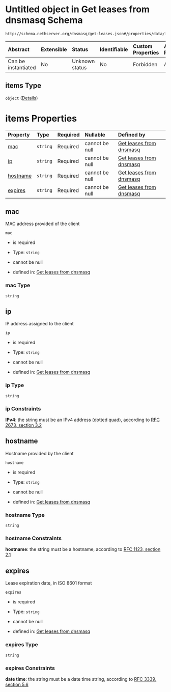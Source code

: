 # Untitled object in Get leases from dnsmasq Schema

```txt
http://schema.nethserver.org/dnsmasq/get-leases.json#/properties/data/items
```



| Abstract            | Extensible | Status         | Identifiable | Custom Properties | Additional Properties | Access Restrictions | Defined In                                                          |
| :------------------ | :--------- | :------------- | :----------- | :---------------- | :-------------------- | :------------------ | :------------------------------------------------------------------ |
| Can be instantiated | No         | Unknown status | No           | Forbidden         | Allowed               | none                | [get-leases.json\*](dnsmasq/get-leases.json "open original schema") |

## items Type

`object` ([Details](get-leases-properties-data-items.md))

# items Properties

| Property              | Type     | Required | Nullable       | Defined by                                                                                                                                                                           |
| :-------------------- | :------- | :------- | :------------- | :----------------------------------------------------------------------------------------------------------------------------------------------------------------------------------- |
| [mac](#mac)           | `string` | Required | cannot be null | [Get leases from dnsmasq](get-leases-properties-data-items-properties-mac.md "http://schema.nethserver.org/dnsmasq/get-leases.json#/properties/data/items/properties/mac")           |
| [ip](#ip)             | `string` | Required | cannot be null | [Get leases from dnsmasq](get-leases-properties-data-items-properties-ip.md "http://schema.nethserver.org/dnsmasq/get-leases.json#/properties/data/items/properties/ip")             |
| [hostname](#hostname) | `string` | Required | cannot be null | [Get leases from dnsmasq](get-leases-properties-data-items-properties-hostname.md "http://schema.nethserver.org/dnsmasq/get-leases.json#/properties/data/items/properties/hostname") |
| [expires](#expires)   | `string` | Required | cannot be null | [Get leases from dnsmasq](get-leases-properties-data-items-properties-expires.md "http://schema.nethserver.org/dnsmasq/get-leases.json#/properties/data/items/properties/expires")   |

## mac

MAC address provided of the client

`mac`

*   is required

*   Type: `string`

*   cannot be null

*   defined in: [Get leases from dnsmasq](get-leases-properties-data-items-properties-mac.md "http://schema.nethserver.org/dnsmasq/get-leases.json#/properties/data/items/properties/mac")

### mac Type

`string`

## ip

IP address assigned to the client

`ip`

*   is required

*   Type: `string`

*   cannot be null

*   defined in: [Get leases from dnsmasq](get-leases-properties-data-items-properties-ip.md "http://schema.nethserver.org/dnsmasq/get-leases.json#/properties/data/items/properties/ip")

### ip Type

`string`

### ip Constraints

**IPv4**: the string must be an IPv4 address (dotted quad), according to [RFC 2673, section 3.2](https://tools.ietf.org/html/rfc2673 "check the specification")

## hostname

Hostname provided by the client

`hostname`

*   is required

*   Type: `string`

*   cannot be null

*   defined in: [Get leases from dnsmasq](get-leases-properties-data-items-properties-hostname.md "http://schema.nethserver.org/dnsmasq/get-leases.json#/properties/data/items/properties/hostname")

### hostname Type

`string`

### hostname Constraints

**hostname**: the string must be a hostname, according to [RFC 1123, section 2.1](https://tools.ietf.org/html/rfc1123 "check the specification")

## expires

Lease expiration date, in ISO 8601 format

`expires`

*   is required

*   Type: `string`

*   cannot be null

*   defined in: [Get leases from dnsmasq](get-leases-properties-data-items-properties-expires.md "http://schema.nethserver.org/dnsmasq/get-leases.json#/properties/data/items/properties/expires")

### expires Type

`string`

### expires Constraints

**date time**: the string must be a date time string, according to [RFC 3339, section 5.6](https://tools.ietf.org/html/rfc3339 "check the specification")
